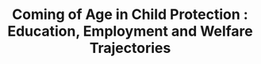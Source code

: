 ---
layout: archive
title: "Coming of Age in Child Protection : Education, Employment and Welfare Trajectories"
collection: research
category: wip
#date: 2024-01-01
#authors: "Alexandre Touw"
#venue: "(Job Market Paper)"
permalink: /research/ASExNEET
toggle_abstract: true
#abstract: >
#  Refugees face significant mental health challenges, with high prevalence of psychological distress stemming from traumatic experiences and migration-related stressors. These symptoms tend to greatly reduce their ability to find stable accommodation and employment. Despite critical needs, refugees consistently underutilise mental health services due to structural and sociocultural barriers such as stigma, linguistic challenges, and limited system comprehension. This randomised controlled trial investigates the effectiveness of two interventions among 2,500 recently recognised refugees in Paris : discussions with peer-helpers to break down the stigma surrounding mental health and a dedicated mental health helpline allowing them to delegate the process of booking appointments at healthcare facilities. Randomly assigned to four groups, participants will be tracked on key outcomes including mental health service utilisation, PTSD and depression symptom severity, employment status, and social integration. By testing targeted support mechanisms, the study aims to identify low-cost, scalable approaches to improving refugees’ mental health access and overall socioeconomic integration.
coauthors: "*with [Laudine Carbuccia](https://sites.google.com/view/laudinecarbuccia/home) and [Éléonore Richard](https://sites.google.com/view/eleonore-richard/)*"
weight: 6
---